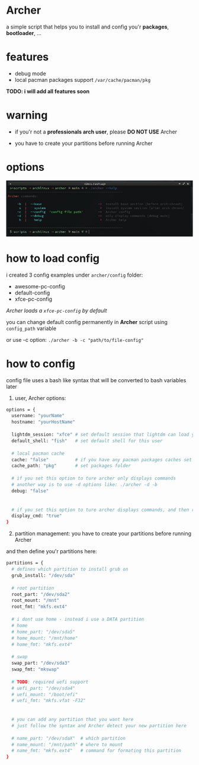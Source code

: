 # Archer
a simple script that helps you to install and config you'r **packages**, **bootloader**, ...


# features
- debug mode
- local pacman packages support `/var/cache/pacman/pkg`

**TODO: i will add all features soon**


# warning
- if you'r not a **professionals arch user**, please **DO NOT USE** Archer

- you have to create your partitions before running Archer


# options
![alt text](https://github.com/devshashtag/archer/blob/main/screenshots/help.png?raw=true)


# how to load config
i created 3 config examples under `archer/config` folder:

- awesome-pc-config
- default-config
- xfce-pc-config

*Archer loads a `xfce-pc-config` by default*

you can change default config permanently in **Archer** script using `config_path` variable 

or use -c option: `./archer -b -c "path/to/file-config"`


# how to config
config file uses a bash like syntax that will be converted to bash variables later

1) user, Archer options:

```bash
options = {
  username: "yourName"
  hostname: "yourHostName" 

  lightdm_session: "xfce" # set default session that lightdm can load your desktop or window manager
  default_shell: "fish"   # set default shell for this user

  # local pacman cache 
  cache: "false"          # if you have any pacman packages caches set this option to true
  cache_path: "pkg"       # set packages folder

  # if you set this option to ture archer only displays commands
  # another way is to use -d options like: ./archer -d -b
  debug: "false"


  # if you set this option to ture archer displays commands, and then runs
  display_cmd: "true"
}
```


2) partition management:
you have to create your partitions before running Archer

and then define you'r partitions here:

```bash
partitions = {
  # defines which partition to install grub on
  grub_install: "/dev/sda"

  # root partition
  root_part: "/dev/sda2"
  root_mount: "/mnt"
  root_fmt: "mkfs.ext4"

  # i dont use home - instead i use a DATA partition
  # home
  # home_part: "/dev/sda5"
  # home_mount: "/mnt/home"
  # home_fmt: "mkfs.ext4"

  # swap
  swap_part: "/dev/sda3"
  swap_fmt: "mkswap"

  # TODO: required uefi support
  # uefi_part: "/dev/sda4"
  # uefi_mount: "/boot/efi"
  # uefi_fmt: "mkfs.vfat -F32"


  # you can add any partition that you want here
  # just follow the syntax and Archer detect your new partition here

  # name_part: "/dev/sdaX"  # which partition
  # name_mount: "/mnt/path" # where to mount
  # name_fmt: "mkfs.ext4"   # command for formating this partition
}
```
